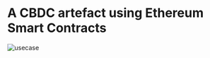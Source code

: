 # A CBDC artefact using Ethereum Smart Contracts
![usecase](https://github.com/faranak-cs/cbdc/assets/73027299/cfc27d22-b1f3-498d-836f-436db2fc0277)

